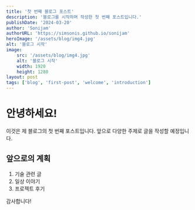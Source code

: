 ```yaml
---
title: '첫 번째 블로그 포스트'
description: '블로그를 시작하며 작성한 첫 번째 포스트입니다.'
publishDate: '2024-03-20'
author: 'Sonijam'
authorURL: 'https://simsonis.github.io/sonijam'
heroImage: '/assets/blog/img4.jpg'
alt: '블로그 시작'
image:
    src: '/assets/blog/img4.jpg'
    alt: '블로그 시작'
    width: 1920
    height: 1280
layout: post
tags: ['blog', 'first-post', 'welcome', 'introduction']
---
```


# 안녕하세요!

이것은 제 블로그의 첫 번째 포스트입니다. 앞으로 다양한 주제로 글을 작성할 예정입니다.

## 앞으로의 계획

1. 기술 관련 글
2. 일상 이야기
3. 프로젝트 후기

감사합니다! 